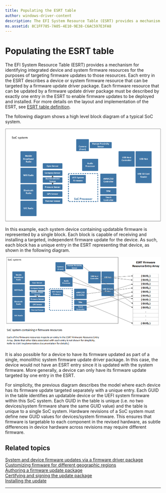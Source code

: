 ```yaml
---
title: Populating the ESRT table
author: windows-driver-content
description: The EFI System Resource Table (ESRT) provides a mechanism for identifying integrated device and system firmware resources for the purposes of targeting firmware updates to those resources.
ms.assetid: 8C1FF785-7A05-4E10-9E38-C6AC597E3FA8
---
```


# Populating the ESRT table


The EFI System Resource Table (ESRT) provides a mechanism for identifying integrated device and system firmware resources for the purposes of targeting firmware updates to those resources. Each entry in the ESRT describes a device or system firmware resource that can be targeted by a firmware update driver package. Each firmware resource that can be updated by a firmware update driver package must be described by exactly one entry in the ESRT to enable firmware updates to be deployed and installed. For more details on the layout and implementation of the ESRT, see [ESRT table definition](esrt-table-definition.md).

The following diagram shows a high level block diagram of a typical SoC system.

![updatable firmware on a soc system](images/updatablefirmwareonsoc.png)

In this example, each system device containing updatable firmware is represented by a single block. Each block is capable of receiving and installing a targeted, independent firmware update for the device. As such, each block has a unique entry in the ESRT representing that device, as shown in the following diagram.

![soc system firmware resources](images/socfirmwareresources.png)

It is also possible for a device to have its firmware updated as part of a single, monolithic system firmware update driver package. In this case, the device would not have an ESRT entry since it is updated with the system firmware. More generally, a device can only have its firmware update targeted by one entry in the ESRT.

For simplicity, the previous diagram describes the model where each device has its firmware update targeted separately with a unique entry. Each GUID in the table identifies an updatable device or the UEFI system firmware within this SoC system. Each GUID in the table is unique (i.e. no two devices/system firmware share the same GUID value) and the table is unique to a single SoC system. Hardware revisions of a SoC system must define new GUID values for devices/system firmware. This ensures that firmware is targetable to each component in the revised hardware, as subtle differences in device hardware across revisions may require different firmware.

## Related topics
[System and device firmware updates via a firmware driver package](system-and-device-firmware-updates-via-a-firmware-driver-package.md)  
[Customizing firmware for different geographic regions](customizing-firmware-for-different-geographic-regions.md)  
[Authoring a firmware update package](authoring-a-firmware-update-package.md)  
[Certifying and signing the update package](certifying-and-signing-the-update-package.md)  
[Installing the update](installing-the-update.md)  

--------------------


